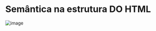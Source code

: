 # Semântica na estrutura DO HTML

![image](https://github.com/CarolFenixBr/HTML5_CSS3/assets/89542446/78d9f0b4-7d77-4066-9155-41dc87e160e5)

